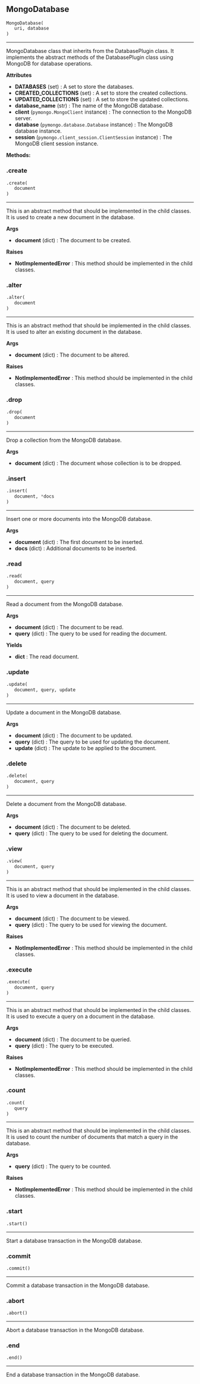 #


## MongoDatabase
```python 
MongoDatabase(
   uri, database
)
```


---
MongoDatabase class that inherits from the DatabasePlugin class. It implements the abstract methods of the DatabasePlugin class
using MongoDB for database operations.


**Attributes**

* **DATABASES** (set) : A set to store the databases.
* **CREATED_COLLECTIONS** (set) : A set to store the created collections.
* **UPDATED_COLLECTIONS** (set) : A set to store the updated collections.
* **database_name** (str) : The name of the MongoDB database.
* **client** (`pymongo.MongoClient` instance) : The connection to the MongoDB server.
* **database** (`pymongo.database.Database` instance) : The MongoDB database instance.
* **session** (`pymongo.client_session.ClientSession` instance) : The MongoDB client session instance.



**Methods:**


### .create
```python
.create(
   document
)
```

---
This is an abstract method that should be implemented in the child classes. It is used to
create a new document in the database.


**Args**

* **document** (dict) : The document to be created.


**Raises**

* **NotImplementedError**  : This method should be implemented in the child classes.


### .alter
```python
.alter(
   document
)
```

---
This is an abstract method that should be implemented in the child classes. It is used to
alter an existing document in the database.


**Args**

* **document** (dict) : The document to be altered.


**Raises**

* **NotImplementedError**  : This method should be implemented in the child classes.


### .drop
```python
.drop(
   document
)
```

---
Drop a collection from the MongoDB database.


**Args**

* **document** (dict) : The document whose collection is to be dropped.


### .insert
```python
.insert(
   document, *docs
)
```

---
Insert one or more documents into the MongoDB database.


**Args**

* **document** (dict) : The first document to be inserted.
* **docs** (dict) : Additional documents to be inserted.


### .read
```python
.read(
   document, query
)
```

---
Read a document from the MongoDB database.


**Args**

* **document** (dict) : The document to be read.
* **query** (dict) : The query to be used for reading the document.


**Yields**

* **dict**  : The read document.


### .update
```python
.update(
   document, query, update
)
```

---
Update a document in the MongoDB database.


**Args**

* **document** (dict) : The document to be updated.
* **query** (dict) : The query to be used for updating the document.
* **update** (dict) : The update to be applied to the document.


### .delete
```python
.delete(
   document, query
)
```

---
Delete a document from the MongoDB database.


**Args**

* **document** (dict) : The document to be deleted.
* **query** (dict) : The query to be used for deleting the document.


### .view
```python
.view(
   document, query
)
```

---
This is an abstract method that should be implemented in the child classes. It is used to
view a document in the database.


**Args**

* **document** (dict) : The document to be viewed.
* **query** (dict) : The query to be used for viewing the document.


**Raises**

* **NotImplementedError**  : This method should be implemented in the child classes.


### .execute
```python
.execute(
   document, query
)
```

---
This is an abstract method that should be implemented in the child classes. It is used to
execute a query on a document in the database.


**Args**

* **document** (dict) : The document to be queried.
* **query** (dict) : The query to be executed.


**Raises**

* **NotImplementedError**  : This method should be implemented in the child classes.


### .count
```python
.count(
   query
)
```

---
This is an abstract method that should be implemented in the child classes. It is used to
count the number of documents that match a query in the database.


**Args**

* **query** (dict) : The query to be counted.


**Raises**

* **NotImplementedError**  : This method should be implemented in the child classes.


### .start
```python
.start()
```

---
Start a database transaction in the MongoDB database.

### .commit
```python
.commit()
```

---
Commit a database transaction in the MongoDB database.

### .abort
```python
.abort()
```

---
Abort a database transaction in the MongoDB database.

### .end
```python
.end()
```

---
End a database transaction in the MongoDB database.
